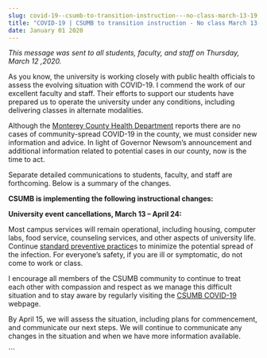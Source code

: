 ```yaml
---
slug: covid-19--csumb-to-transition-instruction---no-class-march-13-19
title: "COVID-19 | CSUMB to transition instruction - No class March 13-19"
date: January 01 2020
---
```


 
<p>
  <i
    >This message was sent to all students, faculty, and staff on Thursday,
    March 12 ,2020.</i
  >
</p>
<p>
  As you know, the university is working closely with public health officials to
  assess the evolving situation with COVID-19. I commend the work of our
  excellent faculty and staff. Their efforts to support our students have
  prepared us to operate the university under any conditions, including
  delivering classes in alternate modalities.
</p>
<p>
  Although the
  <a
    href="https://www.co.monterey.ca.us/government/departments-a-h/health/diseases/2019-novel-coronavirus-2019-ncov"
    target="_blank"
    >Monterey County Health Department</a
  >
  reports there are no cases of community-spread COVID-19 in the county, we must
  consider new information and advice. In light of Governor Newsom’s
  announcement and additional information related to potential cases in our
  county, now is the time to act.
</p>
<p>
  Separate detailed communications to students, faculty, and staff are
  forthcoming. Below is a summary of the changes.
</p>
<p><b>CSUMB is implementing the following instructional changes:</b></p>
<p><strong>University event cancellations, March 13 – April 24:</strong></p>
<p>
  Most campus services will remain operational, including housing, computer
  labs, food service, counseling services, and other aspects of university life.
  Continue
  <a href="https://csumb.edu/health/flu-information"
    >standard preventive practice</a
  >s to minimize the potential spread of the infection. For everyone’s safety,
  if you are ill or symptomatic, do not come to work or class.
</p>
<p>
  I encourage all members of the CSUMB community to continue to treat each other
  with compassion and respect as we manage this difficult situation and to stay
  aware by regularly visiting the
  <a href="https://csumb.edu/health/coronavirus-information">CSUMB COVID-19</a>
  webpage.
</p>
<p>
  By April 15, we will assess the situation, including plans for commencement,
  and communicate our next steps. We will continue to communicate any changes in
  the situation and when we have more information available.
</p>
```
